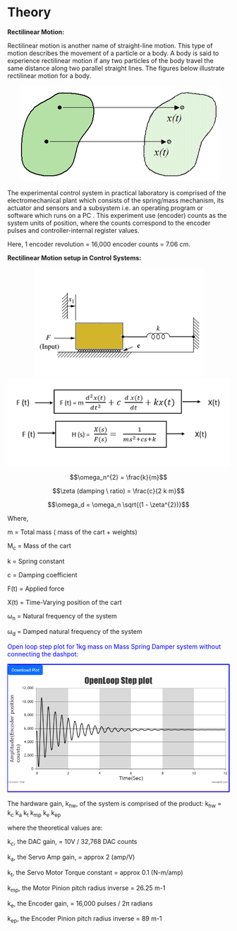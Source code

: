 # Theory

 **Rectilinear Motion:**
				  
Rectilinear motion is another name of straight-line motion. This type of motion describes the movement of a particle or a body. A body is said to experience rectilinear motion if any two particles of the body travel the same distance along two parallel straight lines. The figures below illustrate rectilinear motion for a body.
						   
<div align = "center">
<img alt="" src="./images/rectibody.png" class="img-fluid">
</div>
							
The experimental control system in practical laboratory is comprised of the electromechanical plant which consists of the spring/mass mechanism, its actuator and sensors and a subsystem i.e. an operating program or software which runs on a PC . This experiment use (encoder) counts as the system units of position, where the counts correspond to the encoder pulses and controller-internal register values.
								
Here, 1 encoder revolution = 16,000 encoder counts = 7.06 cm.
                                                            
**Rectilinear Motion setup in Control Systems:**

<div align = "center">
<img alt="" src="./images/plant.png" class="img-fluid">
								
<img alt="" src="./images/tfequation.png" class="img-fluid">
</div>
								
$$\omega_n^{2} = \frac{k}{m}$$
								
$$\zeta (damping \ ratio) = \frac{c}{2 k m}$$
								
$$\omega_d = \omega_n \sqrt{(1 - \zeta^{2})}$$
								
Where,
								
m = Total mass ( mass of the cart + weights)

M<sub>c</sub> = Mass of the cart

k = Spring constant

c = Damping coefficient

F(t) = Applied force

X(t) = Time-Varying position of the cart

&omega;<sub>n</sub> = Natural frequency of the system

&omega;<sub>d</sub> = Damped natural frequency of the system
								
								
<span style="color:blue">Open loop step plot for 1kg mass on Mass Spring Damper system without connecting the dashpot:</span>
								
<div align = "center">
<img alt="" src="./images/plot.png" class="img-fluid">
</div>
								
The hardware gain, k<sub>hw</sub>,  of the system is comprised of the product: k<sub>hw</sub> = k<sub>c</sub> k<sub>a</sub> k<sub>t</sub> k<sub>mp</sub> k<sub>e</sub> k<sub>ep</sub> <!--k<sub>s</sub>--> 

where the theoretical values are:

k<sub>c</sub>, the DAC gain, = 10V / 32,768 DAC counts

k<sub>a</sub>, the Servo Amp gain, = approx 2 (amp/V)

k<sub>t</sub>, the Servo Motor Torque constant =  approx 0.1 (N-m/amp)

k<sub>mp</sub>, the Motor Pinion pitch radius inverse = 26.25 m-1

k<sub>e</sub>, the Encoder gain, = 16,000 pulses / 2&#960; radians

k<sub>ep</sub>, the Encoder Pinion pitch radius inverse = 89 m-1
                              

						
<script id="MathJax-script" async src="https://cdn.jsdelivr.net/npm/mathjax@3/es5/tex-mml-chtml.js"></script>								